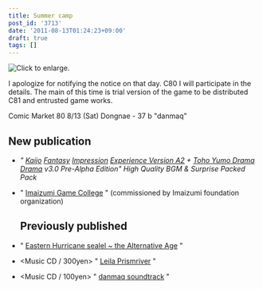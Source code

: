 ```yaml
---
title: Summer camp
post_id: '3713'
date: '2011-08-13T01:24:23+09:00'
draft: true
tags: []
---
```


![Click to enlarge.](https://danmaq.com/!/thC/TrialJacket_s.jpg)

I apologize for notifying the notice on that day. C80 I will participate in the details. The main of this time is trial version of the game to be distributed C81 and entrusted game works.

Comic Market 80 8/13 (Sat) Dongnae - 37 b "danmaq"

## New publication

*   _" [Kaijo](https://danmaq.com/!/thC/) [Fantasy](http://kagaminer.in/) [Impression](https://danmaq.com/!/thC/) [Experience Version A2](http://kagaminer.in/) \+ [Toho Yumo Drama Drama](https://danmaq.com/!/thC/) v3.0 Pre-Alpha Edition" High Quality BGM & Surprise Packed Pack_
*   " [Imaizumi Game College](https://danmaq.com/image/sc2.png) " (commissioned by Imaizumi foundation organization)
    
    ## Previously published
    

*   " [Eastern Hurricane sealel ~ the Alternative Age](https://danmaq.com/!/thA/) "
*   <Music CD / 300yen> " [Leila Prismriver](https://danmaq.com/!/leila/) "
*   <Music CD / 100yen> " [danmaq soundtrack](https://danmaq.com/!/dst/) "
